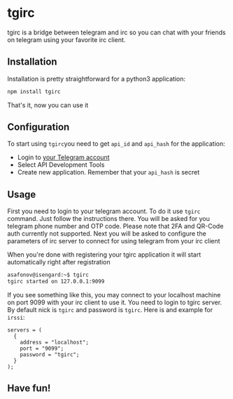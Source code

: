 tgirc
=====

tgirc is a bridge between telegram and irc so you can chat with your friends on telegram using your favorite irc client.

Installation
------------

Installation is pretty straightforward for a python3 application:

```bash
npm install tgirc
```

That's it, now you can use it

Configuration
-------------

To start using `tgirc`you need to get `api_id` and `api_hash` for the application:

* Login to [your Telegram account](https://my.telegram.org)
* Select API Development Tools
* Create new application. Remember that your `api_hash` is secret

Usage
-----

First you need to login to your telegram account. To do it use `tgirc` command. Just follow the instructions there. You will be asked for you telegram phone number and OTP code. Please note that 2FA and QR-Code auth currently not supported. Next you will be asked to configure the parameters of irc server to connect for using telegram from your irc client

When you're done with registering your tgirc application it will start automatically right after registration

```bash
asafonov@isengard:~$ tgirc
tgirc started on 127.0.0.1:9099
```

If you see something like this, you may connect to your localhost machine on port 9099 with your irc client to use it. You need to login to tgirc server. By default nick is `tgirc` and password is `tgirc`. Here is and example for `irssi`:

```
servers = (
  {
    address = "localhost";
    port = "9099";
    password = "tgirc";
  }
);
```

Have fun!
---------
